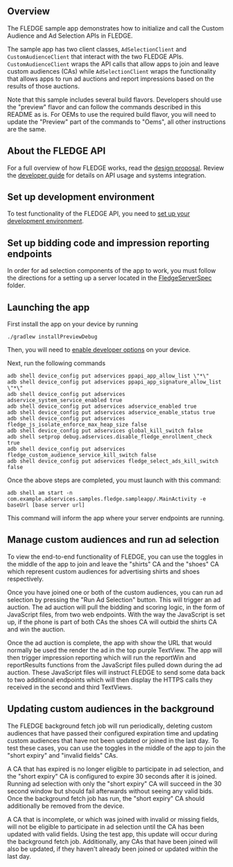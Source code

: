 ## Overview

The FLEDGE sample app demonstrates how to initialize and call the Custom Audience
and Ad Selection APIs in FLEDGE.

The sample app has two client classes, `AdSelectionClient` and
`CustomAudienceClient` that interact with the two FLEDGE APIs. `CustomAudienceClient`
wraps the API calls that allow apps to join and leave custom audiences (CAs) while
`AdSelectionClient` wraps the functionality that allows apps to run ad auctions
and report impressions based on the results of those auctions.

Note that this sample includes several build flavors. Developers should use the "preview" flavor
and can follow the commands described in this README as is. For OEMs to use the required build
flavor, you will need to update the "Preview" part of the commands to "Oems", all other instructions
are the same.

## About the FLEDGE API

For a full overview of how FLEDGE works, read the [design proposal]. Review the
[developer guide] for details on API usage and systems integration.

## Set up development environment

To test functionality of the FLEDGE API, you need to [set up your development
environment].

## Set up bidding code and impression reporting endpoints

In order for ad selection components of the app to work, you must follow the
directions for a setting up a server located in the [FledgeServerSpec]
folder.

## Launching the app

First install the app on your device by running
```shell
./gradlew installPreviewDebug
```

Then, you will need to [enable developer
options](https://developer.android.com/studio/debug/dev-options) on your device.

Next, run the following commands
```
adb shell device_config put adservices ppapi_app_allow_list \"*\"
adb shell device_config put adservices ppapi_app_signature_allow_list \"*\"
adb shell device_config put adservices adservice_system_service_enabled true
adb shell device_config put adservices adservice_enabled true
adb shell device_config put adservices adservice_enable_status true
adb shell device_config put adservices fledge_js_isolate_enforce_max_heap_size false
adb shell device_config put adservices global_kill_switch false
adb shell setprop debug.adservices.disable_fledge_enrollment_check true
adb shell device_config put adservices fledge_custom_audience_service_kill_switch false
adb shell device_config put adservices fledge_select_ads_kill_switch false
```

Once the above steps are completed, you must launch with this command:

```shell
adb shell am start -n com.example.adservices.samples.fledge.sampleapp/.MainActivity -e baseUrl [base server url] 
```

This command will inform the app where your server endpoints are running.

## Manage custom audiences and run ad selection

To view the end-to-end functionality of FLEDGE, you can use the toggles in the
middle of the app to join and leave the "shirts" CA and the "shoes" CA which
represent custom audiences for advertising shirts and shoes respectively.

Once you have joined one or both of the custom audiences, you can run ad selection
by pressing the "Run Ad Selection" button. This will trigger an ad auction. The
ad auction will pull the bidding and scoring logic, in the form of JavaScript files,
from two web endpoints. With the way the JavaScript is set up,
if the phone is part of both CAs the shoes CA will outbid the shirts CA and win
the auction.

Once the ad auction is complete, the app with show the URL that would normally
be used the render the ad in the top purple TextView. The app will then trigger
impression reporting which will run the reportWin and reportResults functions from the
JavaScript files pulled down during the ad auction. These JavaScript files will
instruct FLEDGE to send some data back to two additional endpoints
which will then display the HTTPS calls they received in the second and third
TextViews.

## Updating custom audiences in the background

The FLEDGE background fetch job will run periodically, deleting custom audiences
that have passed their configured expiration time and updating custom audiences
that have not been updated or joined in the last day.  To test these cases, you
can use the toggles in the middle of the app to join the "short expiry" and
"invalid fields" CAs.

A CA that has expired is no longer eligible to participate in ad selection, and
the "short expiry" CA is configured to expire 30 seconds after it is joined.
Running ad selection with only the "short expiry" CA will succeed in the 30
second window but should fail afterwards without seeing any valid bids.  Once
the background fetch job has run, the "short expiry" CA should additionally be
removed from the device.

A CA that is incomplete, or which was joined with invalid or missing fields,
will not be eligible to participate in ad selection until the CA has been
updated with valid fields.  Using the test app, this update will occur during
the background fetch job.  Additionally, any CAs that have been joined will also
be updated, if they haven't already been joined or updated within the last day.

[design proposal]: https://developer.android.com/privacy-sandbox/fledge
[set up your development environment]: https://developer.android.com/design-for-safety/privacy-sandbox/setup
[developer guide]: https://developer.android.com/design-for-safety/privacy-sandbox/guides/fledge
[FledgeServerSpec]: ../FledgeServerSpec
